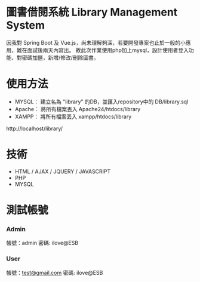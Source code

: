 圖書借閱系統 Library Management System
===
因我對 Spring Boot 及 Vue.js，尚未理解夠深，若要開發專案也止於一般的小應用，難在面試後兩天內寫出。
故此次作業使用php加上mysql，設計使用者登入功能、對密碼加鹽，新增/修改/刪除圖書。

# 使用方法
- MYSQL：
建立名為 "library" 的DB，並匯入repository中的 DB/library.sql 
- Apache：
將所有檔案丟入 Apache24/htdocs/library
- XAMPP：
將所有檔案丟入 xampp/htdocs/library

http://localhost/library/
# 技術
- HTML / AJAX / JQUERY / JAVASCRIPT
- PHP
- MYSQL

# 測試帳號

### Admin
帳號：admin
密碼: ilove@ESB

### User
帳號：test@gmail.com
密碼: ilove@ESB
